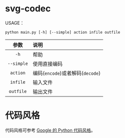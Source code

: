 # svg-codec
USAGE：
```shell
python main.py [-h] [--simple] action infile outfile
```
|参数|说明|
|:-:|:--|
|`-h`|帮助|
|`--simple`|使用直接编码|
|`action`|编码(`encode`)或者解码(`decode`)|
|`infile`|输入文件|
|`outfile`|输出文件|

# 代码风格
代码风格可参考 [Google 的 Python 代码风格](https://zh-google-styleguide.readthedocs.io/en/latest/google-python-styleguide/python_style_rules/)。
